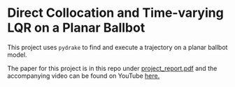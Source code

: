 # Direct Collocation and Time-varying LQR on a Planar Ballbot

This project uses `pydrake` to find and execute a trajectory on a planar ballbot model.

The paper for this project is in this repo under [project_report.pdf](https://github.com/ericboehlke/planar_ballbot/blob/master/project_report.pdf) and the accompanying video can be found on YouTube [here.](https://youtu.be/pz973Jr5Y68)
